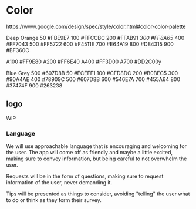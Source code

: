 # Color

https://www.google.com/design/spec/style/color.html#color-color-palette

Deep Orange
50  #FBE9E7
100 #FFCCBC
200 #FFAB91
*300 #FF8A65*
400 #FF7043
500 #FF5722
600 #F4511E
700 #E64A19
800 #D84315
900 #BF360C

A100 #FF9E80
A200 #FF6E40
A400 #FF3D00
A700 #DD2C00y

Blue Grey
500 #607D8B
50 #ECEFF1
100 #CFD8DC
200 #B0BEC5
300 #90A4AE
400 #78909C
500 #607D8B
600 #546E7A
700 #455A64
800 #37474F
900 #263238

## logo

WIP

### Language

We will use approachable language that is encouraging and welcoming for the user.
The app will come off as friendly and maybe a little excited, making sure to convey
information, but being careful to not overwhelm the user.

Requests will be in the form of questions, making sure to request information of the user,
never demanding it.

Tips will be presented as things to consider, avoiding "telling" the user what to do or
think as they form their survey.
